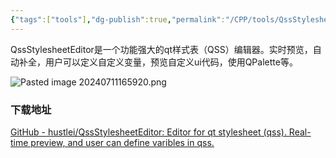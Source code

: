 ```yaml
---
{"tags":["tools"],"dg-publish":true,"permalink":"/CPP/tools/QssStylesheetEditor/","dgPassFrontmatter":true,"noteIcon":"","created":"2024-07-11T16:54:27.210+08:00","updated":"2024-07-11T17:00:39.146+08:00"}
---
```




QssStylesheetEditor是一个功能强大的qt样式表（QSS）编辑器。实时预览，自动补全，用户可以定义自定义变量，预览自定义ui代码，使用QPalette等。


![Pasted image 20240711165920.png](/img/user/Tools/assert/Pasted%20image%2020240711165920.png)


### 下载地址

[GitHub - hustlei/QssStylesheetEditor: Editor for qt stylesheet (qss). Real-time preview, and user can define varibles in qss.](https://github.com/hustlei/QssStylesheetEditor)